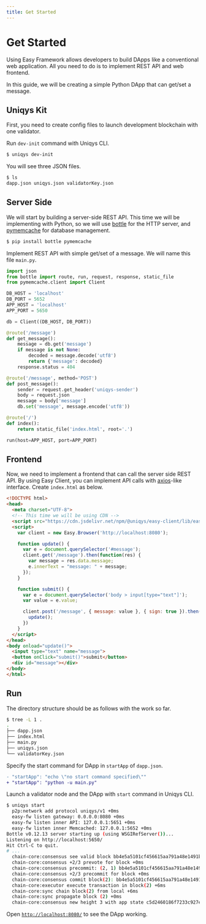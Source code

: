 ```yaml
---
title: Get Started
---
```


# Get Started

Using Easy Framework allows developers to build DApps like a conventional web application.
All you need to do is to implement REST API and web frontend.

In this guide, we will be creating a simple Python DApp that can get/set a message.

## Uniqys Kit

First, you need to create config files to launch development blockchain with one validator.

Run `dev-init` command with Uniqys CLI.

```bash
$ uniqys dev-init
```

You will see three JSON files.

```bash
$ ls
dapp.json uniqys.json validatorKey.json
```

## Server Side

We will start by building a server-side REST API.
This time we will be implementing with Python, so we will use [bottle](https://bottlepy.org) for the HTTP server, and [pymemcache](https://github.com/pinterest/pymemcache) for database management.

```bash
$ pip install bottle pymemcache
```

Implement REST API with simple get/set of a message. We will name this file `main.py`.

```python
import json
from bottle import route, run, request, response, static_file
from pymemcache.client import Client

DB_HOST = 'localhost'
DB_PORT = 5652
APP_HOST = 'localhost'
APP_PORT = 5650

db = Client((DB_HOST, DB_PORT))

@route('/message')
def get_message():
    message = db.get('message')
    if message is not None:
        decoded = message.decode('utf8')
        return {'message': decoded}
    response.status = 404

@route('/message', method='POST')
def post_message():
    sender = request.get_header('uniqys-sender')
    body = request.json
    message = body['message']
    db.set('message', message.encode('utf8'))

@route('/')
def index():
    return static_file('index.html', root='.')

run(host=APP_HOST, port=APP_PORT)
```

## Frontend

Now, we need to implement a frontend that can call the server side REST API.
By using Easy Client, you can implement API calls with [axios](https://github.com/axios/axios)-like interface.
Create `index.html` as below.

```html
<!DOCTYPE html>
<head>
  <meta charset="UTF-8">
  <!-- This time we will be using CDN -->
  <script src="https://cdn.jsdelivr.net/npm/@uniqys/easy-client/lib/easy.js"></script>
  <script>
    var client = new Easy.Browser('http://localhost:8080');

    function update() {
      var e = document.querySelector('#message');
      client.get('/message').then(function(res) {
        var message = res.data.message;
        e.innerText = "message: " + message;
      });
    }

    function submit() {
      var e = document.querySelector('body > input[type="text"]');
      var value = e.value;

      client.post('/message', { message: value }, { sign: true }).then(function() {
        update();
      })
    }
  </script>
</head>
<body onload="update()">
  <input type="text" name="message">
  <button onClick="submit()">submit</button>
  <div id="message"></div>
</body>
</html>
```

## Run

The directory structure should be as follows with the work so far.

```bash
$ tree -L 1 .
.
├── dapp.json
├── index.html
├── main.py
├── uniqys.json
└── validatorKey.json
```

Specify the start command for DApp in `startApp` of `dapp.json`.

```diff
- "startApp": "echo \"no start command specified\""
+ "startApp": "python -u main.py"
```

Launch a validator node and the DApp with `start` command in Uniqys CLI.

```bash
$ uniqys start
  p2p:network add protocol uniqys/v1 +0ms
  easy-fw listen gateway: 0.0.0.0:8080 +0ms
  easy-fw listen inner API: 127.0.0.1:5651 +0ms
  easy-fw listen inner Memcached: 127.0.0.1:5652 +0ms
Bottle v0.12.13 server starting up (using WSGIRefServer())...
Listening on http://localhost:5650/
Hit Ctrl-C to quit.
# ...
  chain-core:consensus see valid block bb4e5a5101cf456615aa791a48e1491b347985f02cfd1758a7b9f50d07c4ad4c +0ms
  chain-core:consensus +2/3 prevote for block +0ms
  chain-core:consensus precommit: (2, 1) bb4e5a5101cf456615aa791a48e1491b347985f02cfd1758a7b9f50d07c4ad4c +1ms
  chain-core:consensus +2/3 precommit for block +0ms
  chain-core:consensus commit block(2): bb4e5a5101cf456615aa791a48e1491b347985f02cfd1758a7b9f50d07c4ad4c +0ms
  chain-core:executor execute transaction in block(2) +6ms
  chain-core:sync chain block(2) from local +6ms
  chain-core:sync propagate block (2) +0ms
  chain-core:consensus new height 3 with app state c5d2460186f7233c927e7db2dcc703c0e500b653ca82273b7bfad8045d85a470 +2ms
```

Open [`http://localhost:8080/`](http://localhost:8080/) to see the DApp working.
